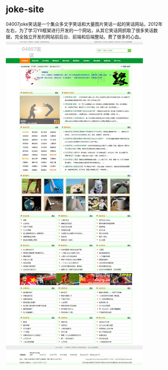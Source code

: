 # joke-site
04007joke笑话是一个集众多文字笑话和大量图片笑话一起的笑话网站，2012年左右，为了学习YII框架进行开发的一个网站，从其它笑话网抓取了很多笑话数据，完全独立开发的网站前后台、前端和后端整站，费了很多的心血。<img src="https://github.com/KermitCode/joke-site/blob/master/%E7%BD%91%E7%AB%99%E6%88%AA%E5%9B%BE/04007%E7%AC%91%E8%AF%9D.jpg?raw=true">
